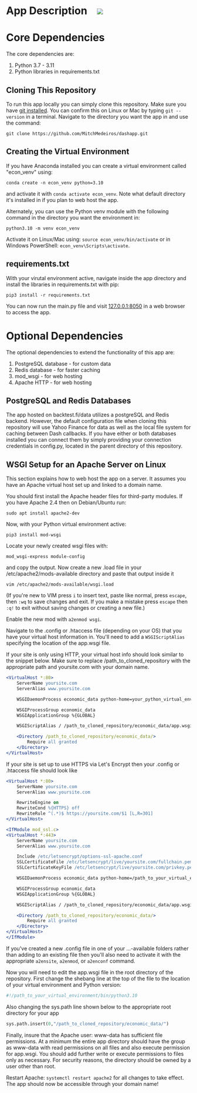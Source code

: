 <h1>App Description &nbsp;&nbsp;
 <a href="https://pypi.org/project/vectorbt" alt="Python Versions">
 <img src="https://img.shields.io/pypi/pyversions/polars.svg?logo=python&logoColor=white">
 </a>
</h1>

<h1>Core Dependencies</h1>

The core dependencies are:

<ol>
 <li>Python 3.7 - 3.11</li>
 <li>Python libraries in requirements.txt</li>
</ol>

<h2>Cloning This Repository</h2>

To run this app locally you can simply clone this repository. Make sure you have
<a href="https://git-scm.com/book/en/v2/Getting-Started-Installing-Git">
git installed</a>.
You can confirm this on Linux or Mac by typing `git --version` in a terminal. Navigate to the directory you want the app in and use the command:

```shell
git clone https://github.com/MitchMedeiros/dashapp.git
```

<h2>Creating the Virtual Environment</h2>

If you have Anaconda installed you can create a virtual environment called "econ_venv" using:

```shell
conda create -n econ_venv python=3.10
```

and activate it with `conda activate econ_venv`. Note what default directory it's installed in if you plan to web host the app.

Alternately, you can use the Python venv module with the following command in the directory you want the environment in:

```shell
python3.10 -m venv econ_venv
```

Activate it on Linux/Mac using: `source econ_venv/bin/activate` or in Windows PowerShell: `econ_venv\Scripts\activate`.

<h2>requirements.txt</h2>

With your virutal environment active, navigate inside the app directory and install the libraries in requirements.txt with pip:

```shell
pip3 install -r requirements.txt
```

You can now run the main.py file and visit <a href=127.0.0.1:8050>127.0.0.1:8050</a> in a web browser to access the app.

<h1>Optional Dependencies</h1>

The optional dependencies to extend the functionality of this app are:

<ol>
 <li>PostgreSQL database - for custom data</li>
 <li>Redis database - for faster caching</li>
 <li>mod_wsgi - for web hosting</li>
 <li>Apache HTTP - for web hosting</li>
</ol>

<h2>PostgreSQL and Redis Databases</h2>

The app hosted on <a ahref=backtest.fi/data>backtest.fi/data</a> utilizes a postgreSQL and Redis backend. However, the default configuration file when cloning this repository will use Yahoo Finance for data as well as the local file system for caching between Dash callbacks. If you have either or both databases installed you can connect them by simply providing your connection credentials in config.py, located in the parent directory of this repository.

<h2>WSGI Setup for an Apache Server on Linux</h2>

This section explains how to web host the app on a server. It assumes you have an Apache virtual host set up and linked to a domain name.

You should first install the Apache header files for third-party modules. If you have Apache 2.4 then on Debian/Ubuntu run:

```shell
sudo apt install apache2-dev
```

Now, with your Python virtual environment active:

```shell
pip3 install mod-wsgi
```

Locate your newly created wsgi files with:

```shell
mod_wsgi-express module-config
```

and copy the output. Now create a new .load file in your /etc/apache2/mods-available directory and paste that output inside it

```shell
vim /etc/apache2/mods-available/wsgi.load
```

(If you're new to VIM press `i` to insert text, paste like normal, press `escape`, then `:wq` to save changes and exit. If you make a mistake press `escape` then `:q!` to exit without saving changes or creating a new file.)

Enable the new mod with `a2enmod wsgi`.

Navigate to the .config or .htaccess file (depending on your OS) that you have your virtual host information in. You'll need to add a `WSGIScriptAlias` specifying the location of the app.wsgi file.

If your site is only using HTTP, your virtual host info should look similar to the snippet below. Make sure to replace /path_to_cloned_repository with the appropriate path and yoursite.com with your domain name.

```apache
<VirtualHost *:80>
    ServerName yoursite.com
    ServerAlias www.yoursite.com

    WSGIDaemonProcess economic_data python-home=your_python_virtual_env_directory user=www-data group=www-data

    WSGIProcessGroup economic_data
    WSGIApplicationGroup %{GLOBAL}

    WSGIScriptAlias / /path_to_cloned_repository/economic_data/app.wsgi

    <Directory /path_to_cloned_repository/economic_data/>
        Require all granted
    </Directory>
</VirtualHost>
```

If your site is set up to use HTTPS via Let's Encrypt then your .config or .htaccess file should look like 

```apache
<VirtualHost *:80>
    ServerName yoursite.com
    ServerAlias www.yoursite.com

    RewriteEngine on
    RewriteCond %{HTTPS} off
    RewriteRule ^(.*)$ https://yoursite.com/$1 [L,R=301]
</VirtualHost>

<IfModule mod_ssl.c>
<VirtualHost *:443>
    ServerName yoursite.com
    ServerAlias www.yoursite.com

    Include /etc/letsencrypt/options-ssl-apache.conf
    SSLCertificateFile /etc/letsencrypt/live/yoursite.com/fullchain.pem
    SSLCertificateKeyFile /etc/letsencrypt/live/yoursite.com/privkey.pem

    WSGIDaemonProcess economic_data python-home=/path_to_your_virtual_environment user=www-data group=www-data

    WSGIProcessGroup economic_data
    WSGIApplicationGroup %{GLOBAL}

    WSGIScriptAlias / /path_to_cloned_repository/economic_data/app.wsgi

    <Directory /path_to_cloned_repository/economic_data/>
        Require all granted
    </Directory>
</VirtualHost>
</IfModule>
```

If you've created a new .config file in one of your ...-available folders rather than adding to an existing file then you'll also need to activate it with the appropriate `a2ensite`, `a2enmod`, or `a2enconf` command.

Now you will need to edit the app.wsgi file in the root directory of the repository. First change the shebang line at the top of the file to the location of your virtual environment and Python version:
```python
#!/path_to_your_virtual_environment/bin/python3.10
```
Also changing the sys.path line shown below to the appropriate root directory for your app

```python
sys.path.insert(0,"/path_to_cloned_repository/economic_data/")
```

Finally, insure that the Apache user: www-data has sufficient file permissions. At a minimum the entire app directory should have the group as www-data with read permissions on all files and also execute permission for app.wsgi. You should add further write or execute permissions to files only as necessary. For security reasons, the directory should be owned by a user other than root.

Restart Apache: `systemctl restart apache2` for all changes to take effect. The app should now be accessible through your domain name!
